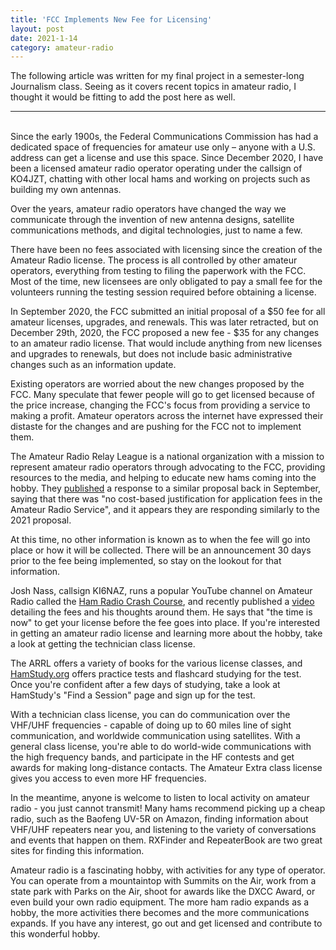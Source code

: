 ```yaml
---
title: 'FCC Implements New Fee for Licensing'
layout: post
date: 2021-1-14
category: amateur-radio
---
```


The following article was written for my final project in a semester-long Journalism class. Seeing as it covers recent topics in amateur radio, I thought it would be fitting to add the post here as well. 

---

<br>
Since the early 1900s, the Federal Communications Commission has had a dedicated space of frequencies for amateur use only – anyone with a U.S. address can get a license and use this space. Since December 2020, I have been a licensed amateur radio operator operating under the callsign of KO4JZT, chatting with other local hams and working on projects such as building my own antennas.

Over the years, amateur radio operators have changed the way we communicate through the invention of new antenna designs, satellite communications methods, and digital technologies, just to name a few.

There have been no fees associated with licensing since the creation of the Amateur Radio license. The process is all controlled by other amateur operators, everything from testing to filing the paperwork with the FCC. Most of the time, new licensees are only obligated to pay a small fee for the volunteers running the testing session required before obtaining a license.

In September 2020, the FCC submitted an initial proposal of a $50 fee for all amateur licenses, upgrades, and renewals. This was later retracted, but on December 29th, 2020, the FCC proposed a new fee - $35 for any changes to an amateur radio license. That would include anything from new licenses and upgrades to renewals, but does not include basic administrative changes such as an information update.

Existing operators are worried about the new changes proposed by the FCC. Many speculate that fewer people will go to get licensed because of the price increase, changing the FCC&#39;s focus from providing a service to making a profit. Amateur operators across the internet have expressed their distaste for the changes and are pushing for the FCC not to implement them.

The Amateur Radio Relay League is a national organization with a mission to represent amateur radio operators through advocating to the FCC, providing resources to the media, and helping to educate new hams coming into the hobby. They [published](http://www.arrl.org/news/fcc-reduces-proposed-amateur-radio-application-fee-to-35) a response to a similar proposal back in September, saying that there was &quot;no cost-based justification for application fees in the Amateur Radio Service&quot;, and it appears they are responding similarly to the 2021 proposal.

At this time, no other information is known as to when the fee will go into place or how it will be collected. There will be an announcement 30 days prior to the fee being implemented, so stay on the lookout for that information.

Josh Nass, callsign KI6NAZ, runs a popular YouTube channel on Amateur Radio called the [Ham Radio Crash Course](https://www.youtube.com/c/hoshnasi), and recently published a [video](https://www.youtube.com/watch?v=_AphvG7pCyI) detailing the fees and his thoughts around them. He says that &quot;the time is now&quot; to get your license before the fee goes into place. If you&#39;re interested in getting an amateur radio license and learning more about the hobby, take a look at getting the technician class license.

The ARRL offers a variety of books for the various license classes, and [HamStudy.org](https://hamstudy.org/) offers practice tests and flashcard studying for the test. Once you&#39;re confident after a few days of studying, take a look at HamStudy&#39;s &quot;Find a Session&quot; page and sign up for the test.

With a technician class license, you can do communication over the VHF/UHF frequencies - capable of doing up to 60 miles line of sight communication, and worldwide communication using satellites. With a general class license, you&#39;re able to do world-wide communications with the high frequency bands, and participate in the HF contests and get awards for making long-distance contacts. The Amateur Extra class license gives you access to even more HF frequencies.

In the meantime, anyone is welcome to listen to local activity on amateur radio - you just cannot transmit! Many hams recommend picking up a cheap radio, such as the Baofeng UV-5R on Amazon, finding information about VHF/UHF repeaters near you, and listening to the variety of conversations and events that happen on them. RXFinder and RepeaterBook are two great sites for finding this information.

Amateur radio is a fascinating hobby, with activities for any type of operator. You can operate from a mountaintop with Summits on the Air, work from a state park with Parks on the Air, shoot for awards like the DXCC Award, or even build your own radio equipment. The more ham radio expands as a hobby, the more activities there becomes and the more communications expands. If you have any interest, go out and get licensed and contribute to this wonderful hobby.